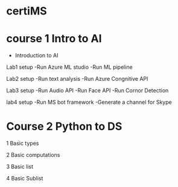# certiMS

# course 1 Intro to AI
- Introduction to AI

Lab1 setup
-Run Azure ML studio
-Run ML pipeline

Lab2 setup
-Run text analysis
-Run Azure Congnitive API

Lab3 setup
-Run Audio API
-Run Face API
-Run Cornor Detection

lab4 setup
-Run MS bot framework
-Generate a channel for Skype


# Course 2 Python to DS
1 Basic types 

2 Basic computations

3 Basic list 

4 Basic Sublist
